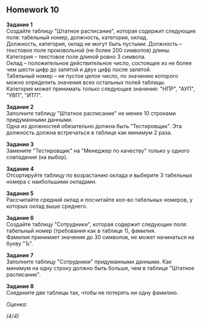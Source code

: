 ## Homework 10

**Задание 1**  
Создайте таблицу "Штатное расписание", которая содержит следующие поля: табельный
номер, должность, категория, оклад.  
Должность, категория, оклад не могут быть пустыми.
Должность – текстовое поле произвольной (не более 200 символов) длины.  
Категория – текстовое поле длиной ровно 3 символа.  
Оклад – положительное действительное число, состоящее из не более чем шести цифр до запятой и двух цифр после запятой.  
Табельный номер – не пустое целое число, по значению которого можно определить значения всех остальных полей таблицы.  
Категория может принимать только следующие значения: "НПР", "АУП", "УВП", "ИТП".

**Задание 2**  
Заполните таблицу "Штатное расписание" не менее 10 строками придуманными
данными.  
Одна из должностей обязательно должна быть "Тестировщик". Эта должность должна
встречаться в таблице как минимум 2 раза.

**Задание 3**  
Замените "Тестировщик" на "Менеджер по качеству" только у одного совпадения (на
выбор).

**Задание 4**  
Отсортируйте таблицу по возрастанию оклада и выберите 3 табельных номера с
наибольшими окладами.

**Задание 5**  
Рассчитайте средний оклад и посчитайте кол-во табельных номеров, у которых оклад
выше среднего.

**Задание 6**  
Создайте таблицу "Сотрудники", которая содержит следующие поля: табельный номер (требования как в таблице 1), фамилия.  
Фамилия принимает значения до 30 символов, не может начинаться на букву "Ъ".

**Задание 7**  
Заполните таблицу "Сотрудники" придуманными данными. Как минимум на
одну строку должно быть больше, чем в таблице "Штатное расписание".

**Задание 8**  
Соедините две таблицы так, чтобы не потерять ни одну фамилию.

_Оценка:_

_(4/4)_